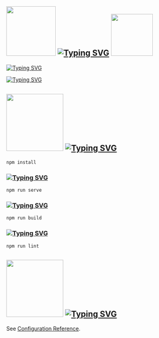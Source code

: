 ## <h2> <img src="https://media2.giphy.com/media/v1.Y2lkPTc5MGI3NjExeHFrNDBlZWFwN2duc2p3NWtmbjh4amFlbjM0Y215NzFzYzhhc2Y4ZyZlcD12MV9pbnRlcm5hbF9naWZfYnlfaWQmY3Q9cw/jII5w68JwgJXIccvbt/giphy.gif" width="130px"/> <a href="https://git.io/typing-svg"><img src="https://readme-typing-svg.herokuapp.com?font=Abril+Fatface&size=30&pause=1000&color=A11D1E&background=F06889B2&center=true&vCenter=true&width=299&height=40&lines=%E2%AD%90Frontend%E2%AD%90" alt="Typing SVG" /></a> <img src="https://media2.giphy.com/media/v1.Y2lkPTc5MGI3NjExeHFrNDBlZWFwN2duc2p3NWtmbjh4amFlbjM0Y215NzFzYzhhc2Y4ZyZlcD12MV9pbnRlcm5hbF9naWZfYnlfaWQmY3Q9cw/jII5w68JwgJXIccvbt/giphy.gif" width="110px"/> </h2> 

<p><a href="https://git.io/typing-svg"><img src="https://readme-typing-svg.herokuapp.com?font=Abril+Fatface&size=25&pause=1000&color=A11D1E&repeat=false&width=910&lines=Heeey!+Do+you+know+what+a+frontend+is%3F+No%2C+then+read+carefully+and+remember!" alt="Typing SVG" /></a></p>
<p><a href="https://git.io/typing-svg"><img src="https://readme-typing-svg.herokuapp.com?font=Abril+Fatface&size=25&pause=1000&color=D9276A&repeat=false&width=1300&lines=Frontend+is+the+public+part+of+web+applications+(websites)+with+which+the+user+can+interact+and+contact+directly." alt="Typing SVG" /></a></p>

## <h2> <img src="https://media2.giphy.com/media/v1.Y2lkPTc5MGI3NjExOWttNnd6Z3o3ZjBubnZyamlsOGJnYjZ4ZmJzc3p1YmZ5dWhqY2NxdSZlcD12MV9pbnRlcm5hbF9naWZfYnlfaWQmY3Q9cw/Xf8OQpipEl7eMlXtsH/giphy.gif" width="150px"/> <a href="https://git.io/typing-svg"><img src="https://readme-typing-svg.herokuapp.com?font=Abril+Fatface&size=30&pause=1000&color=A11D1E&background=F06889B2&center=true&vCenter=true&width=299&height=40&lines=How+to+install%3F" alt="Typing SVG" /></a></h2> 
```
npm install
```

### <a href="https://git.io/typing-svg"><img src="https://readme-typing-svg.herokuapp.com?font=Abril+Fatface&size=30&pause=1000&color=CC185C&repeat=false&width=700&lines=%F0%9F%8E%80Compiles+and+hot-reloads+for+development" alt="Typing SVG" /></a>
```
npm run serve
```

### <a href="https://git.io/typing-svg"><img src="https://readme-typing-svg.herokuapp.com?font=Abril+Fatface&size=30&pause=1000&color=CC185C&repeat=false&width=700&lines=%F0%9F%8E%80Compiles+and+minifies+for+production" alt="Typing SVG" /></a>
```
npm run build
```

### <a href="https://git.io/typing-svg"><img src="https://readme-typing-svg.herokuapp.com?font=Abril+Fatface&size=30&pause=1000&color=CC185C&repeat=false&width=700&lines=%F0%9F%8E%80Lints+and+fixes+files" alt="Typing SVG" /></a>
```
npm run lint
```

## <h2> <img src="https://media0.giphy.com/media/v1.Y2lkPTc5MGI3NjExdDB3M2dicTFkeXU1NGcwNW5ldjE2dG1xeW5yMjF1Nmw2bzdyZXp5NiZlcD12MV9pbnRlcm5hbF9naWZfYnlfaWQmY3Q9cw/XEy7hPPzqIuxnRHIEc/giphy.gif" width="150px"/> <a href="https://git.io/typing-svg"><img src="https://readme-typing-svg.herokuapp.com?font=Abril+Fatface&size=30&pause=1000&color=A11D1E&background=F06889B2&center=true&vCenter=true&width=299&height=40&lines=How+to+customize%3F" alt="Typing SVG" /></a></h2> 
See [Configuration Reference](https://cli.vuejs.org/config/).
